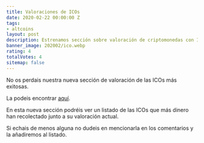 ```yaml
---
title: Valoraciones de ICOs
date: 2020-02-22 00:00:00 Z
tags:
- altcoins
layout: post
description: Estrenamos sección sobre valoración de criptomonedas con ICOs
banner_image: 202002/ico.webp
rating: 4
totalVotes: 4
sitemap: false
---
```


No os perdais nuestra nueva sección de valoración de las ICOs más exitosas.

<!--more-->

La podeis encontrar [aquí](/icos).

En esta nueva sección podréis ver un listado de las ICOs que más dinero han recolectado junto a su valoración actual.

Si echais de menos alguna no dudeis en mencionarla en los comentarios y la añadiremos al listado.